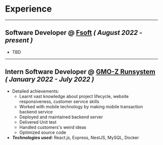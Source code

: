 # Experience

---

## **Software Developer** @ [Fsoft](https://www.fpt-software.com/) _( August 2022 - present )_

- TBD

---

## **Intern Software Developer** @ [GMO-Z Runsystem](https://runsystem.net/vi/) _( January 2022 - July 2022 )_

- Detailed achievements:
  - Learnt vast knowledge about project lifecycle, website responsiveness, customer service skills
  - Worked with mobile technology by making mobile transaction backend service
  - Deployed and maintained backend server
  - Delivered Unit test
  - Handled customers's weird ideas
  - Optimized source code
- _**Technologies used:**_ React.js, Express, NestJS, MySQL, Docker
